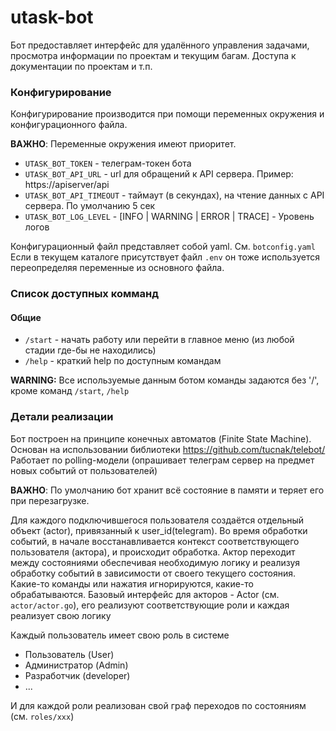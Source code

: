 # utask-bot

Бот предоставляет интерфейс для удалённого управления задачами, просмотра информации по проектам
и текущим багам.  Доступа к документации по проектам и т.п.


### Конфигурирование
Конфигурирование производится при помощи переменных окружения и конфигурационного файла.

**ВАЖНО**: Переменные окружения имеют приоритет.

* `UTASK_BOT_TOKEN` - телеграм-токен бота
* `UTASK_BOT_API_URL` - url для обращений к API сервера. Пример: https://apiserver/api
* `UTASK_BOT_API_TIMEOUT` - таймаут (в секундах), на чтение данных с API сервера. По умолчанию 5 сек
* `UTASK_BOT_LOG_LEVEL` - [INFO | WARNING | ERROR | TRACE] - Уровень логов

Конфигурационный файл представляет собой yaml. См. `botconfig.yaml`
Если в текущем каталоге присутствует файл `.env` он тоже используется
переопределяя переменные из основного файла.

### Список доступных комманд
#### Общие
* `/start` - начать работу или перейти в главное меню (из любой стадии где-бы не находились)
* `/help` - краткий help по доступным командам

**WARNING:** Все используемые данным ботом команды задаются без '/', кроме команд `/start`, `/help`

### Детали реализации

Бот построен на принципе конечных автоматов (Finite State Machine).
Основан на использовании библиотеки https://github.com/tucnak/telebot/
Работает по polling-модели (опрашивает телеграм сервер на предмет новых событий от пользователей)

**ВАЖНО**: По умолчанию бот хранит всё состояние в памяти и теряет его при перезагрузке.

Для каждого подключившегося пользователя создаётся отдельный объект (actor), привязанный к user_id(telegram).
Во время обработки событий, в начале восстанавливается контекст соответствующего пользователя (актора),
и происходит обработка. Актор переходит между состояниями обеспечивая необходимую логику
и реализуя обработку событий в зависимости от своего текущего состояния.
Какие-то команды или нажатия игнорируются, какие-то обрабатываются.
Базовый интерфейс для акторов - Actor (см. `actor/actor.go`), его реализуют соответствующие роли
и каждая реализует свою логику

Каждый пользователь имеет свою роль в системе
* Пользователь (User)
* Администратор (Admin)
* Разработчик (developer)
* ...

И для каждой роли реализован свой граф переходов по состояниям (см. `roles/xxx`)
